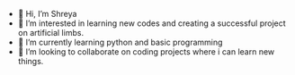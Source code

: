 - 👋 Hi, I’m Shreya 
- 👀 I’m interested in learning new codes and creating a successful project on artificial limbs.
- 🌱 I’m currently learning python and basic programming 
- 💞️ I’m looking to collaborate on coding projects where i can learn new things.


<!---
Xhreya11/Xhreya11 is a ✨ special ✨ repository because its `README.md` (this file) appears on your GitHub profile.
You can click the Preview link to take a look at your changes.
--->

